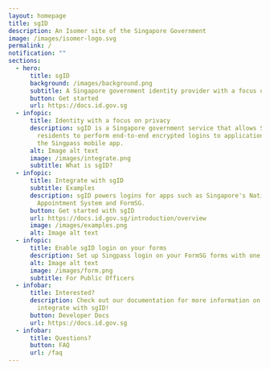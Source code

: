 ```yaml
---
layout: homepage
title: sgID
description: An Isomer site of the Singapore Government
image: /images/isomer-logo.svg
permalink: /
notification: ""
sections:
  - hero:
      title: sgID
      background: /images/background.png
      subtitle: A Singapore government identity provider with a focus on citizen privacy.
      button: Get started
      url: https://docs.id.gov.sg
  - infopic:
      title: Identity with a focus on privacy
      description: sgID is a Singapore government service that allows Singapore
        residents to perform end-to-end encrypted logins to applications with
        the Singpass mobile app.
      alt: Image alt text
      image: /images/integrate.png
      subtitle: What is sgID?
  - infopic:
      title: Integrate with sgID
      subtitle: Examples
      description: sgID powers logins for apps such as Singapore's National Health
        Appointment System and FormSG.
      button: Get started with sgID
      url: https://docs.id.gov.sg/introduction/overview
      image: /images/examples.png
      alt: Image alt text
  - infopic:
      title: Enable sgID login on your forms
      description: Set up Singpass login on your FormSG forms with one click.
      alt: Image alt text
      image: /images/form.png
      subtitle: For Public Officers
  - infobar:
      title: Interested?
      description: Check out our documentation for more information on how to
        integrate with sgID!
      button: Developer Docs
      url: https://docs.id.gov.sg
  - infobar:
      title: Questions?
      button: FAQ
      url: /faq
---
```

